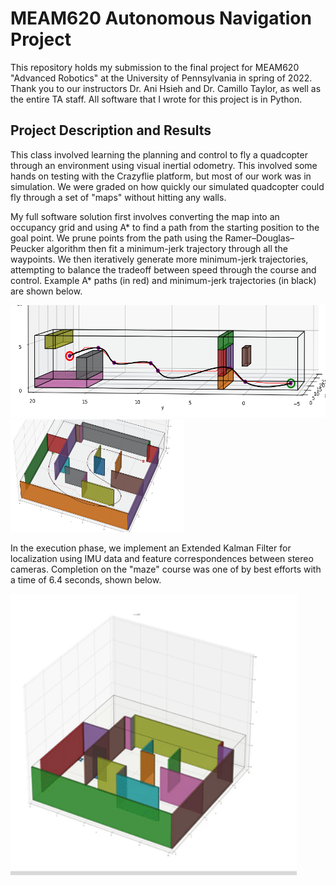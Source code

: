 # MEAM620 Autonomous Navigation Project
This repository holds my submission to the final project for MEAM620 "Advanced Robotics" at the University of Pennsylvania in spring of 2022. Thank you to our instructors Dr. Ani Hsieh and Dr. Camillo Taylor, as well as the entire TA staff. All software that I wrote for this project is in Python.

## Project Description and Results
This class involved learning the planning and control to fly a quadcopter through an environment using visual inertial odometry. 
This involved some hands on testing with the Crazyflie platform, but most of our work was in simulation.
We were graded on how quickly our simulated quadcopter could fly through a set of "maps" without hitting any walls. 

My full software solution first involves converting the map into an occupancy grid and using A* to find a path from the starting position to the goal point. 
We prune points from the path using the Ramer–Douglas–Peucker algorithm then fit a minimum-jerk trajectory through all the waypoints. We then iteratively generate more
minimum-jerk trajectories, attempting to balance the tradeoff between speed through the course and control. Example A* paths (in red) and minimum-jerk trajectories (in black) are shown below. 


<img src=images/path1.png height="180"> <img src=images/path2.png height="180">

In the execution phase, we implement an Extended Kalman Filter for localization using IMU data and feature correspondences between stereo cameras. Completion on the "maze" course was one of by best efforts with a time of 6.4 seconds, shown below. 

<img src=images/flying.gif height="450">




